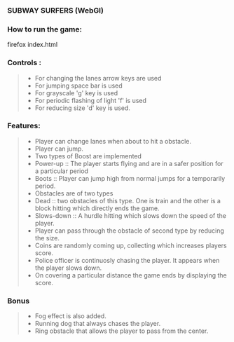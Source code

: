 ### SUBWAY SURFERS (WebGl)

### How to run the game:
firefox index.html

### Controls :
>- For changing the lanes arrow keys are used
>- For jumping space bar is used
>- For grayscale 'g' key is used
>- For periodic flashing of light 'f' is used
>- For reducing size 'd' key is used.

### Features:
>- Player can change lanes when about to hit a obstacle.
>- Player can jump.
>- Two types of Boost are implemented
>- Power-up :: The player starts flying and are in a safer position for a particular period
>- Boots :: Player can jump high from normal jumps for a temporarily period.
>- Obstacles are of two types
>- Dead :: two obstacles of this type. One is train and the other is a block hitting which directly ends the game.
>- Slows-down :: A hurdle hitting which slows down the speed of the player.
>- Player can pass through the obstacle of second type by reducing the size.
>- Coins are randomly coming up, collecting which increases players score.
>- Police officer is continuosly chasing the player. It appears when the player slows down.
>- On covering a particular distance the game ends by displaying the score.

### Bonus
>- Fog effect is also added.
>- Running dog that always chases the player.
>- Ring obstacle that allows the player to pass from the center.
